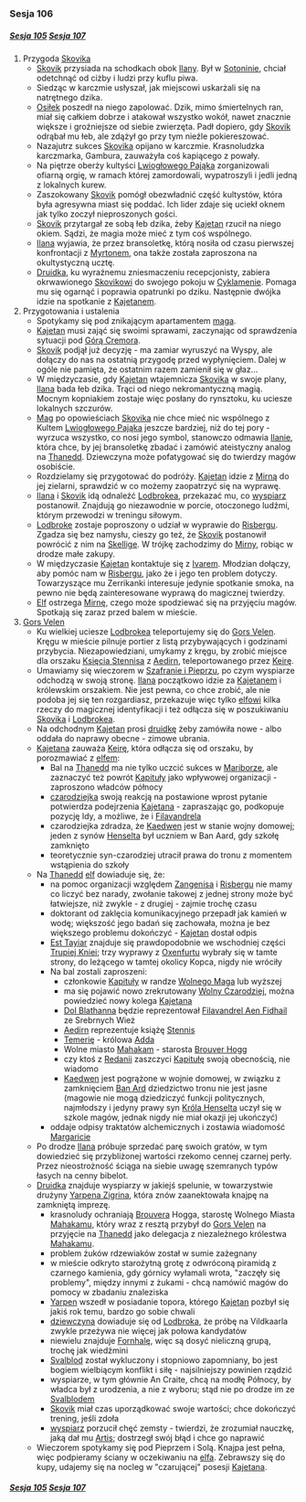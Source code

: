 ### Sesja 106
##### [Sesja 105](#sesja-105) [Sesja 107](#sesja-107)
1. Przygoda [Skovika](#p_skovik)
    - [Skovik](#p_skovik) przysiada na schodkach obok [Ilany](#g_ilana). Był w [Sotoninie](#l_sotonin), chciał odetchnąć od ciżby i ludzi przy kuflu piwa.
    - Siedząc w karczmie usłyszał, jak miejscowi uskarżali się na natrętnego dzika.
    - [Osiłek](#p_skovik) poszedł na niego zapolować. Dzik, mimo śmiertelnych ran, miał się całkiem dobrze i atakował wszystko wokół, nawet znacznie większe i groźniejsze od siebie zwierzęta. Padł dopiero, gdy [Skovik](#p_skovik) odrąbał mu łeb, ale zdążył go przy tym nieźle pokiereszować.
    - Nazajutrz sukces [Skovika](#p_skovik) opijano w karczmie. Krasnoludzka karczmarka, Gambura, zauważyła coś kapiącego z powały.
    - Na piętrze oberży kultyści [Lwiogłowego Pająka](#r_lwioglowy_pajak) zorganizowali ofiarną orgię, w ramach której zamordowali, wypatroszyli i jedli jedną z lokalnych kurew.
    - Zaszokowany [Skovik](#p_skovik) pomógł obezwładnić część kultystów, która była agresywna miast się poddać. Ich lider zdaje się uciekł oknem jak tylko zoczył nieproszonych gości.
    - [Skovik](#p_skovik) przytargał ze sobą łeb dzika, żeby [Kajetan](#g_kajetan) rzucił na niego okiem. Sądzi, że magia może mieć z tym coś wspólnego.
    - [Ilana](#g_ilana) wyjawia, że przez bransoletkę, którą nosiła od czasu pierwszej konfrontacji z [Myrtonem](#p_lord_myrton), ona także została zaproszona na okultystyczną ucztę.
    - [Druidka](#g_ilana), ku wyraźnemu zniesmaczeniu recepcjonisty, zabiera okrwawionego [Skovikowi](#p_skovik) do swojego pokoju w [Cyklamenie](#l_cyklamen). Pomaga mu się ogarnąć i poprawia opatrunki po dziku. Następnie dwójka idzie na spotkanie z [Kajetanem](#g_kajetan).
2. Przygotowania i ustalenia
    - Spotykamy się pod znikającym apartamentem [maga](#g_kajetan).
    - [Kajetan](#g_kajetan) musi zająć się swoimi sprawami, zaczynając od sprawdzenia sytuacji pod [Górą Cremora](#l_gora_cremora).
    - [Skovik](#p_skovik) podjął już decyzję - ma zamiar wyruszyć na Wyspy, ale dołączy do nas na ostatnią przygodę przed wypłynięciem. Dalej w ogóle nie pamięta, że ostatnim razem zamienił się w głaz...
    - W międzyczasie, gdy [Kajetan](#g_kajetan) wtajemnicza [Skovika](#p_skovik) w swoje plany, [Ilana](#g_ilana) bada łeb dzika. Trąci od niego nekromantyczną magią. Mocnym kopniakiem zostaje więc posłany do rynsztoku, ku uciesze lokalnych szczurów.
    - [Mag](#g_kajetan) po opowieściach [Skovika](#p_skovik) nie chce mieć nic wspólnego z Kultem [Lwiogłowego Pająka](#r_lwioglowy_pajak) jeszcze bardziej, niż do tej pory - wyrzuca wszystko, co nosi jego symbol, stanowczo odmawia [Ilanie](#g_ilana), która chce, by jej bransoletkę zbadać i zamówić ateistyczny analog na [Thanedd](#l_wyspa_thanedd). Dziewczyna może pofatygować się do twierdzy magów osobiście.
    - Rozdzielamy się przygotować do podróży. [Kajetan](#g_kajetan) idzie z [Mirną](#p_mirna) do jej zielarni, sprawdzić w co możemy zaopatrzyć się na wyprawę. 
    - [Ilana](#g_ilana) i [Skovik](#p_skovik) idą odnaleźć [Lodbrokea](#p_lodborke), przekazać mu, co [wyspiarz](#p_skovik) postanowił. Znajdują go niezawodnie w porcie, otoczonego ludźmi, którym przewodzi w treningu siłowym.
    - [Lodbroke](#p_lodborke) zostaje poproszony o udział w wyprawie do [Risbergu](#l_gora_cremora). Zgadza się bez namysłu, cieszy go też, że [Skovik](#p_skovik) postanowił powrócić z nim na [Skellige](#l_wyspy_skellige). W trójkę zachodzimy do [Mirny](#p_mirna), robiąc w drodze małe zakupy.
    - W międzyczasie [Kajetan](#g_kajetan) kontaktuje się z [Ivarem](#p_ivar). Młodzian dołączy, aby pomóc nam w [Risbergu](#l_gora_cremora), jako że i jego ten problem dotyczy. Towarzyszące mu Zerrikanki interesuje jedynie spotkanie smoka, na pewno nie będą zainteresowane wyprawą do magicznej twierdzy.
    - [Elf](#g_kajetan) ostrzega [Mirnę](#p_mirna), czego może spodziewać się na przyjęciu magów. Spotkają się zaraz przed balem w mieście.
3. [Gors Velen](#l_gors_velen)
    - Ku wielkiej uciesze [Lodbrokea](#p_lodborke) teleportujemy się do [Gors Velen](#l_gors_velen). Kręgu w mieście pilnuje portier z listą przybywających i godzinami przybycia. Niezapowiedziani, umykamy z kręgu, by zrobić miejsce dla orszaku [Księcia Stennisa](#p_stennis) z [Aedirn](#l_aedirn), teleportowanego przez [Keirę](#p_keira_metz).
    - Umawiamy się wieczorem w [Szafranie i Pieprzu](#l_szafran_i_pieprz), po czym wyspiarze odchodzą w swoją stronę. [Ilana](#g_ilana) początkowo idzie za [Kajetanem](#g_kajetan) i królewskim orszakiem. Nie jest pewna, co chce zrobić, ale nie podoba jej się ten rozgardiasz, przekazuje więc tylko [elfowi](#g_kajetan) kilka rzeczy do magicznej identyfikacji i też odłącza się w poszukiwaniu [Skovika](#p_skovik) i [Lodbrokea](#p_lodborke).
    - Na odchodnym [Kajetan](#g_kajetan) prosi [druidkę](#g_ilana) żeby zamówiła nowe - albo oddała do naprawy obecne - zimowe ubrania.
    - [Kajetana](#g_kajetan) zauważa [Keirę](#p_keira_metz), która odłącza się od orszaku, by porozmawiać z [elfem](#g_kajetan):
        - Bal na [Thanedd](#l_wyspa_thanedd) ma nie tylko uczcić sukces w [Mariborze](#l_maribor), ale zaznaczyć też powrót [Kapituły](#r_kapitula) jako wpływowej organizacji - zaproszono władców północy
        - [czarodziejka](#p_keira_metz) swoją reakcją na postawione wprost pytanie potwierdza podejrzenia [Kajetana](#g_kajetan) - zapraszając go, podkopuje pozycję Idy, a możliwe, że i [Filavandrela](#p_filavandrel)
        - czarodziejka zdradza, że [Kaedwen](#l_kaedwen) jest w stanie wojny domowej; jeden z synów [Henselta](#p_krol_henselt) był uczniem w Ban Aard, gdy szkołę zamknięto
        - teoretycznie syn-czarodziej utracił prawa do tronu z momentem wstąpienia do szkoły
    - Na [Thanedd](#l_wyspa_thanedd) [elf](#g_kajetan) dowiaduje się, że:
        - na pomoc organizacji względem [Zangenisa](#p_zangenis) i [Risbergu](#l_gora_cremora) nie mamy co liczyć bez narady, zwołanie takowej z jednej strony może być łatwiejsze, niż zwykle - z drugiej - zajmie trochę czasu
        - doktorant od zaklęcia komunikacyjnego przepadł jak kamień w wodę; większość jego badań się zachowała, można je bez większego problemu dokończyć - [Kajetan](#g_kajetan) dostał odpis
        - [Est Tayiar](#l_est_tayiar) znajduje się prawdopodobnie we wschodniej części [Trupiej Kniei](#l_trupia_knieja); trzy wyprawy z [Oxenfurtu](#l_oxenfurt) wybrały się w tamte strony, do leżącego w tamtej okolicy Kopca, nigdy nie wróciły
        - Na bal zostali zaproszeni:
            - członkowie [Kapituły](#r_kapitula) w randze [Wolnego Maga](#r_wcz) lub wyższej
            - ma się pojawić nowo zrekrutowany [Wolny Czarodziej](#r_wcz), można powiedzieć nowy kolega [Kajetana](#g_kajetan)
            - [Dol Blathanna](#l_dol_blathanna) będzie reprezentował [Filavandrel Aen Fidhail](#p_filavandrel) ze Srebrnych Wież
            - [Aedirn](#l_aedirn) reprezentuje książę [Stennis](#p_stennis)
            - [Temerię](#l_temeria) - królowa [Adda](#p_adda)
            - Wolne miasto [Mahakam](#l_mahakam) - starosta [Brouver Hogg](#p_brouver)
            - czy ktoś z [Redanii](#l_redania) zaszczyci [Kapitułę](#r_kapitula) swoją obecnością, nie wiadomo
            - [Kaedwen](#l_kaedwen) jest pogrążone w wojnie domowej, w związku z zamknięciem [Ban Ard](#l_ban_ard) dziedzictwo tronu nie jest jasne (magowie nie mogą dziedziczyć funkcji politycznych, najmłodszy i jedyny prawy syn [Króla Henselta](#p_krol_henselt) uczył się w szkole magów, jednak nigdy nie miał okazji jej ukończyć)
        - oddaje odpisy traktatów alchemicznych i zostawia wiadomość [Margaricie](#p_margarita)
    - Po drodze [Ilana](#g_ilana) próbuje sprzedać parę swoich gratów, w tym dowiedzieć się przybliżonej wartości rzekomo cennej czarnej perły. Przez nieostrożność ściąga na siebie uwagę szemranych typów łasych na cenny bibelot.
    - [Druidka](#g_ilana) znajduje wyspiarzy w jakiejś spelunie, w towarzystwie drużyny [Yarpena Zigrina](#p_yarpen), która znów zaanektowała knajpę na zamkniętą imprezę.
        - krasnoludy ochraniają [Brouvera](#p_brouver) Hogga, starostę Wolnego Miasta [Mahakamu](#l_mahakam), który wraz z resztą przybył do [Gors Velen](#l_gors_velen) na przyjęcie na [Thanedd](#l_wyspa_thanedd) jako delegacja z niezależnego królestwa [Mahakamu](#l_mahakam).
        - problem żuków rdzewiaków został w sumie zażegnany
        - w mieście odkryto starożytną grotę z odwróconą piramidą z czarnego kamienia, gdy górnicy wyłamali wrota, "zaczęły się problemy", między innymi z żukami - chcą namówić magów do pomocy w zbadaniu znaleziska
        - [Yarpen](#p_yarpen) wszedł w posiadanie topora, którego [Kajetan](#g_kajetan) pozbył się jakiś rok temu, bardzo go sobie chwali
        - [dziewczyna](#g_ilana) dowiaduje się od [Lodbroka](#p_lodborke), że próbę na Vildkaarla zwykle przeżywa nie więcej jak połowa kandydatów
        - niewielu znajduje [Fornhalę](#l_fornhala), więc są dosyć nieliczną grupą, trochę jak wiedźmini
        - [Svalblod](#r_svalblod) został wykluczony i stopniowo zapomniany, bo jest bogiem wielbiącym konflikt i siłę - najsilniejszy powinien rządzić
        - wyspiarze, w tym głównie An Craite, chcą na modłę Północy, by władca był z urodzenia, a nie z wyboru; stąd nie po drodze im ze [Svalblodem](#r_svalblod)
        - [Skovik](#p_skovik) miał czas uporządkować swoje wartości; chce dokończyć trening, jeśli zdoła
        - [wyspiarz](#p_skovik) porzucił chęć zemsty - twierdzi, że zrozumiał nauczkę, jaką dał mu [Artis](#p_druid_artis); dostrzegł swój błąd i chce go naprawić
    - Wieczorem spotykamy się pod Pieprzem i Solą. Knajpa jest pełna, więc podpieramy ściany w oczekiwaniu na [elfa](#g_kajetan). Zebrawszy się do kupy, udajemy się na nocleg w "czarującej" posesji [Kajetana](#g_kajetan).

##### [Sesja 105](#sesja-105) [Sesja 107](#sesja-107)